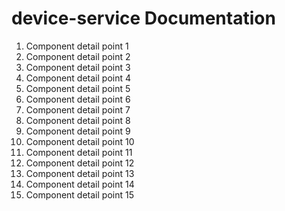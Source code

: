 # device-service Documentation

1. Component detail point 1
2. Component detail point 2
3. Component detail point 3
4. Component detail point 4
5. Component detail point 5
6. Component detail point 6
7. Component detail point 7
8. Component detail point 8
9. Component detail point 9
10. Component detail point 10
11. Component detail point 11
12. Component detail point 12
13. Component detail point 13
14. Component detail point 14
15. Component detail point 15